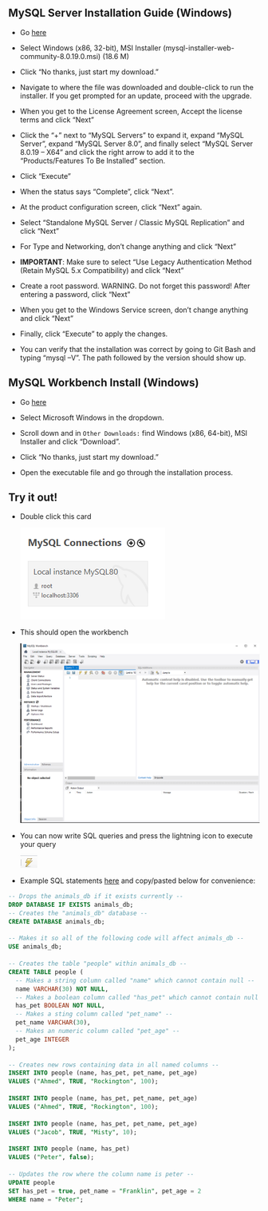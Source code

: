 ## MySQL Server Installation Guide (Windows)

- Go [here](https://dev.mysql.com/downloads/windows/installer/8.0.html)

- Select Windows (x86, 32-bit), MSI Installer (mysql-installer-web-community-8.0.19.0.msi) (18.6 M)

- Click “No thanks, just start my download.”

- Navigate to where the file was downloaded and double-click to run the installer. If you get prompted for an update, proceed with the upgrade.

- When you get to the License Agreement screen, Accept the license terms and click “Next”

- Click the “+” next to “MySQL Servers” to expand it, expand “MySQL Server”, expand “MySQL Server 8.0”, and finally select “MySQL Server 8.0.19 – X64” and click the right arrow to add it to the “Products/Features To Be Installed” section.

- Click “Execute”

- When the status says “Complete”, click “Next”.

- At the product configuration screen, click “Next” again.

- Select “Standalone MySQL Server / Classic MySQL Replication” and click “Next”

- For Type and Networking, don’t change anything and click “Next”

- **IMPORTANT**: Make sure to select “Use Legacy Authentication Method (Retain MySQL 5.x Compatibility) and click “Next”

- Create a root password. WARNING. Do not forget this password! After entering a password, click “Next”

- When you get to the Windows Service screen, don’t change anything and click “Next”

- Finally, click “Execute” to apply the changes.

- You can verify that the installation was correct by going to Git Bash and typing “mysql –V”. The path followed by the version should show up.

## MySQL Workbench Install (Windows)

- Go [here](https://dev.mysql.com/downloads/workbench/)

- Select Microsoft Windows in the dropdown.

- Scroll down and in `Other Downloads:` find Windows (x86, 64-bit), MSI Installer and click “Download”.

- Click “No thanks, just start my download.”

- Open the executable file and go through the installation process.

## Try it out!

- Double click this card

  ![local-connection](./local-connection.png)

- This should open the workbench

  ![workbench](./workbench.png)

- You can now write SQL queries and press the lightning icon to execute your query

  ![lightning](./lightning.png)

- Example SQL statements [here](../1-tuesday-intro/01-animalsDB/animalsDB.sql) and copy/pasted below for convenience:

```sql
-- Drops the animals_db if it exists currently --
DROP DATABASE IF EXISTS animals_db;
-- Creates the "animals_db" database --
CREATE DATABASE animals_db;

-- Makes it so all of the following code will affect animals_db --
USE animals_db;

-- Creates the table "people" within animals_db --
CREATE TABLE people (
  -- Makes a string column called "name" which cannot contain null --
  name VARCHAR(30) NOT NULL,
  -- Makes a boolean column called "has_pet" which cannot contain null --
  has_pet BOOLEAN NOT NULL,
  -- Makes a sting column called "pet_name" --
  pet_name VARCHAR(30),
  -- Makes an numeric column called "pet_age" --
  pet_age INTEGER
);

-- Creates new rows containing data in all named columns --
INSERT INTO people (name, has_pet, pet_name, pet_age)
VALUES ("Ahmed", TRUE, "Rockington", 100);

INSERT INTO people (name, has_pet, pet_name, pet_age)
VALUES ("Ahmed", TRUE, "Rockington", 100);

INSERT INTO people (name, has_pet, pet_name, pet_age)
VALUES ("Jacob", TRUE, "Misty", 10);

INSERT INTO people (name, has_pet)
VALUES ("Peter", false);

-- Updates the row where the column name is peter --
UPDATE people
SET has_pet = true, pet_name = "Franklin", pet_age = 2
WHERE name = "Peter";
```
